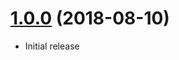 # [1.0.0](https://github.com/tegaphilip/padlock/releases/tag/v1.0.0) (2018-08-10)
- Initial release

